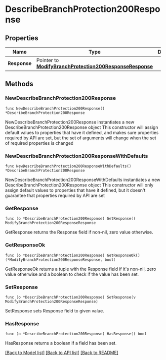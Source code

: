 # DescribeBranchProtection200Response

## Properties

Name | Type | Description | Notes
------------ | ------------- | ------------- | -------------
**Response** | Pointer to [**ModifyBranchProtection200ResponseResponse**](ModifyBranchProtection200ResponseResponse.md) |  | [optional] 

## Methods

### NewDescribeBranchProtection200Response

`func NewDescribeBranchProtection200Response() *DescribeBranchProtection200Response`

NewDescribeBranchProtection200Response instantiates a new DescribeBranchProtection200Response object
This constructor will assign default values to properties that have it defined,
and makes sure properties required by API are set, but the set of arguments
will change when the set of required properties is changed

### NewDescribeBranchProtection200ResponseWithDefaults

`func NewDescribeBranchProtection200ResponseWithDefaults() *DescribeBranchProtection200Response`

NewDescribeBranchProtection200ResponseWithDefaults instantiates a new DescribeBranchProtection200Response object
This constructor will only assign default values to properties that have it defined,
but it doesn't guarantee that properties required by API are set

### GetResponse

`func (o *DescribeBranchProtection200Response) GetResponse() ModifyBranchProtection200ResponseResponse`

GetResponse returns the Response field if non-nil, zero value otherwise.

### GetResponseOk

`func (o *DescribeBranchProtection200Response) GetResponseOk() (*ModifyBranchProtection200ResponseResponse, bool)`

GetResponseOk returns a tuple with the Response field if it's non-nil, zero value otherwise
and a boolean to check if the value has been set.

### SetResponse

`func (o *DescribeBranchProtection200Response) SetResponse(v ModifyBranchProtection200ResponseResponse)`

SetResponse sets Response field to given value.

### HasResponse

`func (o *DescribeBranchProtection200Response) HasResponse() bool`

HasResponse returns a boolean if a field has been set.


[[Back to Model list]](../README.md#documentation-for-models) [[Back to API list]](../README.md#documentation-for-api-endpoints) [[Back to README]](../README.md)


